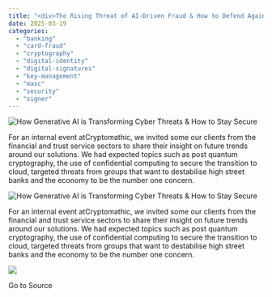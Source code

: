 ```yaml
---
title: "<div>The Rising Threat of AI-Driven Fraud & How to Defend Against It</div>"
date: 2025-03-19
categories: 
  - "banking"
  - "card-fraud"
  - "cryptography"
  - "digital-identity"
  - "digital-signatures"
  - "key-management"
  - "masc"
  - "security"
  - "signer"
---
```


![How Generative AI is Transforming Cyber Threats & How to Stay Secure](https://www.cryptomathic.com/hubfs/Guillaume%20GEN%20AI%20blog.webp)

For an internal event atCryptomathic, we invited some our clients from the financial and trust service sectors to share their insight on future trends around our solutions. We had expected topics such as post quantum cryptography, the use of confidential computing to secure the transition to cloud, targeted threats from groups that want to destabilise high street banks and the economy to be the number one concern.

![How Generative AI is Transforming Cyber Threats & How to Stay Secure](https://www.cryptomathic.com/hubfs/Guillaume%20GEN%20AI%20blog.webp)

For an internal event atCryptomathic, we invited some our clients from the financial and trust service sectors to share their insight on future trends around our solutions. We had expected topics such as post quantum cryptography, the use of confidential computing to secure the transition to cloud, targeted threats from groups that want to destabilise high street banks and the economy to be the number one concern.

![](https://track.hubspot.com/__ptq.gif?a=531679&k=14&r=https%3A%2F%2Fwww.cryptomathic.com%2Fblog%2Fthe-rising-threat-of-ai-driven-fraud-how-to-defend-against-it&bu=https%253A%252F%252Fwww.cryptomathic.com%252Fblog&bvt=rss)

Go to Source
